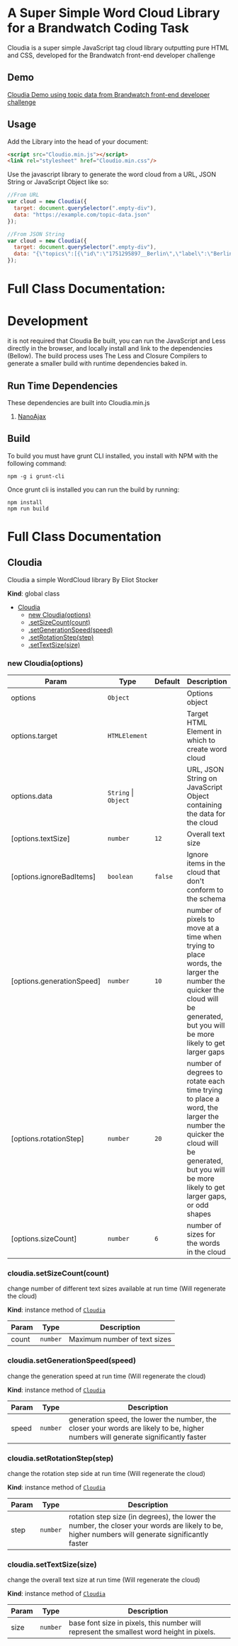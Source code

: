 A Super Simple Word Cloud Library for a Brandwatch Coding Task
==============================================================

Cloudia is a super simple JavaScript tag cloud library outputting pure HTML and CSS, developed for the Brandwatch front-end developer challenge

Demo
----
[Cloudia Demo using topic data from ](https://eliotstocker.github.io/Cloudia/) [Brandwatch front-end developer challenge](https://gist.github.com/grahamscott/65b43572ad18c5fbdd87)

Usage
-----
Add the Library into the head of your document:
```HTML
<script src="Cloudio.min.js"></script>
<link rel="stylesheet" href="Cloudio.min.css"/> 
```

Use the javascript library to generate the word cloud from a URL, JSON String or JavaScript Object like so:
```Javascript
//From URL
var cloud = new Cloudia({
  target: document.querySelector(".empty-div"),
  data: "https://example.com/topic-data.json"
});

//From JSON String
var cloud = new Cloudia({
  target: document.querySelector(".empty-div"),
  data: "{\"topics\":[{\"id\":\"1751295897__Berlin\",\"label\":\"Berlin\",\"volume\":165,\"sentiment\":{\"negative\":3,\"neutral\":133,\"positive\":29},\"sentimentScore\":65}]}"
});
```

Full Class Documentation:
=========================
Development
===========

it is not required that Cloudia Be built, you can run the JavaScript and Less directly in the browser, and locally install and link to the dependencies (Bellow).
The build process uses The Less and Closure Compilers to generate a smaller build with runtime dependencies baked in.

Run Time Dependencies
---------------------

These dependencies are built into Cloudia.min.js
1. [NanoAjax](https://github.com/yanatan16/nanoajax)

Build
-----

To build you must have grunt CLI installed, you install with NPM with the following command:
```
npm -g i grunt-cli
```

Once grunt cli is installed you can run the build by running:
```
npm install
npm run build
```

Full Class Documentation
========================


<a name="Cloudia"></a>

## Cloudia
Cloudia a simple WordCloud library By Eliot Stocker

**Kind**: global class  

* [Cloudia](#Cloudia)
    * [new Cloudia(options)](#new_Cloudia_new)
    * [.setSizeCount(count)](#Cloudia+setSizeCount)
    * [.setGenerationSpeed(speed)](#Cloudia+setGenerationSpeed)
    * [.setRotationStep(step)](#Cloudia+setRotationStep)
    * [.setTextSize(size)](#Cloudia+setTextSize)

<a name="new_Cloudia_new"></a>

### new Cloudia(options)

| Param | Type | Default | Description |
| --- | --- | --- | --- |
| options | <code>Object</code> |  | Options object |
| options.target | <code>HTMLElement</code> |  | Target HTML Element in which to create word cloud |
| options.data | <code>String</code> \| <code>Object</code> |  | URL, JSON String on JavaScript Object containing the data for the cloud |
| [options.textSize] | <code>number</code> | <code>12</code> | Overall text size |
| [options.ignoreBadItems] | <code>boolean</code> | <code>false</code> | Ignore items in the cloud that don't conform to the schema |
| [options.generationSpeed] | <code>number</code> | <code>10</code> | number of pixels to move at a time when trying to place words, the larger the number the quicker the cloud will be generated, but you will be more likely to get larger gaps |
| [options.rotationStep] | <code>number</code> | <code>20</code> | number of degrees to rotate each time trying to place a word, the larger the number the quicker the cloud will be generated, but you will be more likely to get larger gaps, or odd shapes |
| [options.sizeCount] | <code>number</code> | <code>6</code> | number of sizes for the words in the cloud |

<a name="Cloudia+setSizeCount"></a>

### cloudia.setSizeCount(count)
change number of different text sizes available at run time (Will regenerate the cloud)

**Kind**: instance method of [<code>Cloudia</code>](#Cloudia)  

| Param | Type | Description |
| --- | --- | --- |
| count | <code>number</code> | Maximum number of text sizes |

<a name="Cloudia+setGenerationSpeed"></a>

### cloudia.setGenerationSpeed(speed)
change the generation speed at run time (Will regenerate the cloud)

**Kind**: instance method of [<code>Cloudia</code>](#Cloudia)  

| Param | Type | Description |
| --- | --- | --- |
| speed | <code>number</code> | generation speed, the lower the number, the closer your words are likely to be, higher numbers will generate significantly faster |

<a name="Cloudia+setRotationStep"></a>

### cloudia.setRotationStep(step)
change the rotation step side at run time (Will regenerate the cloud)

**Kind**: instance method of [<code>Cloudia</code>](#Cloudia)  

| Param | Type | Description |
| --- | --- | --- |
| step | <code>number</code> | rotation step size (in degrees), the lower the number, the closer your words are likely to be, higher numbers will generate significantly faster |

<a name="Cloudia+setTextSize"></a>

### cloudia.setTextSize(size)
change the overall text size at run time (Will regenerate the cloud)

**Kind**: instance method of [<code>Cloudia</code>](#Cloudia)  

| Param | Type | Description |
| --- | --- | --- |
| size | <code>number</code> | base font size in pixels, this number will represent the smallest word height in pixels. |

